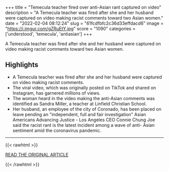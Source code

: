+++
title = "Temecula teacher fired over anti-Asian rant captured on video"
description = "A Temecula teacher was fired after she and her husband were captured on video making racist comments toward two Asian women."
date = "2022-02-04 08:12:24"
slug = "61fcdfbfc2c36d33effdacd6"
image = "https://i.imgur.com/gZRuEtY.jpg"
score = "1090"
categories = ['understood', 'temecula', 'antiasian']
+++

A Temecula teacher was fired after she and her husband were captured on video making racist comments toward two Asian women.

## Highlights

- A Temecula teacher was fired after she and her husband were captured on video making racist comments.
- The viral video, which was originally posted on TikTok and shared on Instagram, has garnered millions of views.
- The woman heard in the video making the anti-Asian comments was identified as Sandra Miller, a teacher at Linfield Christian School.
- Her husband, an employee of the city of Coronado, has been placed on leave pending an "independent, full and fair investigation" Asian Americans Advancing Justice - Los Angeles CEO Connie Chung Joe said the racist rant is the latest incident among a wave of anti- Asian sentiment amid the coronavirus pandemic.

---

{{< rawhtml >}}
  <p class="article-category">
    <a target="_blank" href="https://abc7.com/temecula-teacher-fired-racist-comments-viral-tiktok-video-sandra-miller/11531392/">READ THE ORIGINAL ARTICLE</a>
  </p>
{{< /rawhtml >}}
